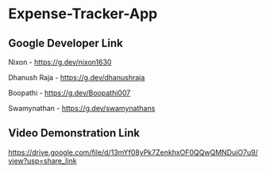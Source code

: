 # Expense-Tracker-App

## Google Developer Link
Nixon - https://g.dev/nixon1630

Dhanush Raja - https://g.dev/dhanushraja

Boopathi - https://g.dev/Boopathi007

Swamynathan - https://g.dev/swamynathans


## Video Demonstration Link

https://drive.google.com/file/d/13mYf08yPk7ZenkhxOF0QQwQMNDujO7u9/view?usp=share_link
